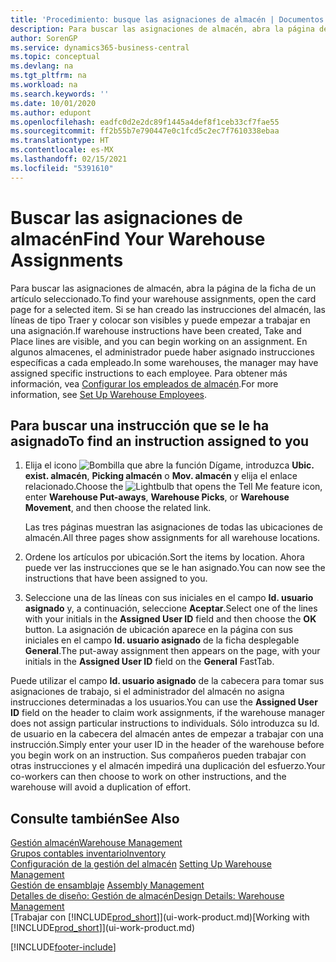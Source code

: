 ```yaml
---
title: 'Procedimiento: busque las asignaciones de almacén | Documentos de Microsoft'
description: Para buscar las asignaciones de almacén, abra la página de la ficha de un artículo seleccionado. Si se han creado las instrucciones del almacén, las líneas de tipo Traer y colocar son visibles y puede empezar a trabajar en una asignación. En algunos almacenes, el administrador puede haber asignado instrucciones específicas a cada empleado.
author: SorenGP
ms.service: dynamics365-business-central
ms.topic: conceptual
ms.devlang: na
ms.tgt_pltfrm: na
ms.workload: na
ms.search.keywords: ''
ms.date: 10/01/2020
ms.author: edupont
ms.openlocfilehash: eadfc0d2e2dc89f1445a4def8f1ceb33cf7fae55
ms.sourcegitcommit: ff2b55b7e790447e0c1fcd5c2ec7f7610338ebaa
ms.translationtype: HT
ms.contentlocale: es-MX
ms.lasthandoff: 02/15/2021
ms.locfileid: "5391610"
---
```

# <a name="find-your-warehouse-assignments"></a><span data-ttu-id="e3d75-105">Buscar las asignaciones de almacén</span><span class="sxs-lookup"><span data-stu-id="e3d75-105">Find Your Warehouse Assignments</span></span>
<span data-ttu-id="e3d75-106">Para buscar las asignaciones de almacén, abra la página de la ficha de un artículo seleccionado.</span><span class="sxs-lookup"><span data-stu-id="e3d75-106">To find your warehouse assignments, open the card page for a selected item.</span></span> <span data-ttu-id="e3d75-107">Si se han creado las instrucciones del almacén, las líneas de tipo Traer y colocar son visibles y puede empezar a trabajar en una asignación.</span><span class="sxs-lookup"><span data-stu-id="e3d75-107">If warehouse instructions have been created, Take and Place lines are visible, and you can begin working on an assignment.</span></span> <span data-ttu-id="e3d75-108">En algunos almacenes, el administrador puede haber asignado instrucciones específicas a cada empleado.</span><span class="sxs-lookup"><span data-stu-id="e3d75-108">In some warehouses, the manager may have assigned specific instructions to each employee.</span></span> <span data-ttu-id="e3d75-109">Para obtener más información, vea [Configurar los empleados de almacén](warehouse-how-to-set-up-warehouse-employees.md).</span><span class="sxs-lookup"><span data-stu-id="e3d75-109">For more information, see [Set Up Warehouse Employees](warehouse-how-to-set-up-warehouse-employees.md).</span></span>

## <a name="to-find-an-instruction-assigned-to-you"></a><span data-ttu-id="e3d75-110">Para buscar una instrucción que se le ha asignado</span><span class="sxs-lookup"><span data-stu-id="e3d75-110">To find an instruction assigned to you</span></span>  
1.  <span data-ttu-id="e3d75-111">Elija el icono ![Bombilla que abre la función Dígame](media/ui-search/search_small.png "Dígame qué desea hacer"), introduzca **Ubic. exist. almacén**, **Picking almacén** o **Mov. almacén** y elija el enlace relacionado.</span><span class="sxs-lookup"><span data-stu-id="e3d75-111">Choose the ![Lightbulb that opens the Tell Me feature](media/ui-search/search_small.png "Tell me what you want to do") icon, enter **Warehouse Put-aways**, **Warehouse Picks**, or **Warehouse Movement**, and then choose the related link.</span></span>

    <span data-ttu-id="e3d75-112">Las tres páginas muestran las asignaciones de todas las ubicaciones de almacén.</span><span class="sxs-lookup"><span data-stu-id="e3d75-112">All three pages show assignments for all warehouse locations.</span></span>  

2. <span data-ttu-id="e3d75-113">Ordene los artículos por ubicación.</span><span class="sxs-lookup"><span data-stu-id="e3d75-113">Sort the items by location.</span></span> <span data-ttu-id="e3d75-114">Ahora puede ver las instrucciones que se le han asignado.</span><span class="sxs-lookup"><span data-stu-id="e3d75-114">You can now see the instructions that have been assigned to you.</span></span>  
3. <span data-ttu-id="e3d75-115">Seleccione una de las líneas con sus iniciales en el campo **Id. usuario asignado** y, a continuación, seleccione **Aceptar**.</span><span class="sxs-lookup"><span data-stu-id="e3d75-115">Select one of the lines with your initials in the **Assigned User ID** field and then choose the **OK** button.</span></span> <span data-ttu-id="e3d75-116">La asignación de ubicación aparece en la página con sus iniciales en el campo **Id. usuario asignado** de la ficha desplegable **General**.</span><span class="sxs-lookup"><span data-stu-id="e3d75-116">The put-away assignment then appears on the page, with your initials in the **Assigned User ID** field on the **General** FastTab.</span></span>  

<span data-ttu-id="e3d75-117">Puede utilizar el campo **Id. usuario asignado** de la cabecera para tomar sus asignaciones de trabajo, si el administrador del almacén no asigna instrucciones determinadas a los usuarios.</span><span class="sxs-lookup"><span data-stu-id="e3d75-117">You can use the **Assigned User ID** field on the header to claim work assignments, if the warehouse manager does not assign particular instructions to individuals.</span></span> <span data-ttu-id="e3d75-118">Sólo introduzca su Id. de usuario en la cabecera del almacén antes de empezar a trabajar con una instrucción.</span><span class="sxs-lookup"><span data-stu-id="e3d75-118">Simply enter your user ID in the header of the warehouse before you begin work on an instruction.</span></span> <span data-ttu-id="e3d75-119">Sus compañeros pueden trabajar con otras instrucciones y el almacén impedirá una duplicación del esfuerzo.</span><span class="sxs-lookup"><span data-stu-id="e3d75-119">Your co-workers can then choose to work on other instructions, and the warehouse will avoid a duplication of effort.</span></span>  

## <a name="see-also"></a><span data-ttu-id="e3d75-120">Consulte también</span><span class="sxs-lookup"><span data-stu-id="e3d75-120">See Also</span></span>  
[<span data-ttu-id="e3d75-121">Gestión almacén</span><span class="sxs-lookup"><span data-stu-id="e3d75-121">Warehouse Management</span></span>](warehouse-manage-warehouse.md)  
[<span data-ttu-id="e3d75-122">Grupos contables inventario</span><span class="sxs-lookup"><span data-stu-id="e3d75-122">Inventory</span></span>](inventory-manage-inventory.md)  
<span data-ttu-id="e3d75-123">[Configuración de la gestión del almacén](warehouse-setup-warehouse.md)   </span><span class="sxs-lookup"><span data-stu-id="e3d75-123">[Setting Up Warehouse Management](warehouse-setup-warehouse.md)   </span></span>  
<span data-ttu-id="e3d75-124">[Gestión de ensamblaje](assembly-assemble-items.md)  </span><span class="sxs-lookup"><span data-stu-id="e3d75-124">[Assembly Management](assembly-assemble-items.md)  </span></span>  
[<span data-ttu-id="e3d75-125">Detalles de diseño: Gestión de almacén</span><span class="sxs-lookup"><span data-stu-id="e3d75-125">Design Details: Warehouse Management</span></span>](design-details-warehouse-management.md)  
<span data-ttu-id="e3d75-126">[Trabajar con [!INCLUDE[prod_short](includes/prod_short.md)]](ui-work-product.md)</span><span class="sxs-lookup"><span data-stu-id="e3d75-126">[Working with [!INCLUDE[prod_short](includes/prod_short.md)]](ui-work-product.md)</span></span> 


[!INCLUDE[footer-include](includes/footer-banner.md)]